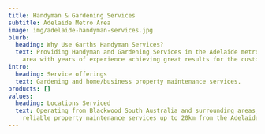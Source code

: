 ```yaml
---
title: Handyman & Gardening Services
subtitle: Adelaide Metro Area
image: img/adelaide-handyman-services.jpg
blurb:
  heading: Why Use Garths Handyman Services?
  text: Providing Handyman and Gardening Services in the Adelaide metropolitan
    area with years of experience achieving great results for the customer.
intro:
  heading: Service offerings
  text: Gardening and home/business property maintenance services.
products: []
values:
  heading: Locations Serviced
  text: Operating from Blackwood South Australia and surrounding areas, providing
    reliable property maintenance services up to 20km from the Adelaide CBD.
---
```

